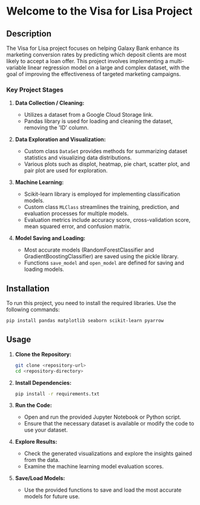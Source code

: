 # Welcome to the Visa for Lisa Project

## Description
The Visa for Lisa project focuses on helping Galaxy Bank enhance its marketing conversion rates by predicting which deposit clients are most likely to accept a loan offer. This project involves implementing a multi-variable linear regression model on a large and complex dataset, with the goal of improving the effectiveness of targeted marketing campaigns.

### Key Project Stages
1. **Data Collection / Cleaning:**
   - Utilizes a dataset from a Google Cloud Storage link.
   - Pandas library is used for loading and cleaning the dataset, removing the 'ID' column.

2. **Data Exploration and Visualization:**
   - Custom class `DataSet` provides methods for summarizing dataset statistics and visualizing data distributions.
   - Various plots such as displot, heatmap, pie chart, scatter plot, and pair plot are used for exploration.

3. **Machine Learning:**
   - Scikit-learn library is employed for implementing classification models.
   - Custom class `MLClass` streamlines the training, prediction, and evaluation processes for multiple models.
   - Evaluation metrics include accuracy score, cross-validation score, mean squared error, and confusion matrix.

4. **Model Saving and Loading:**
   - Most accurate models (RandomForestClassifier and GradientBoostingClassifier) are saved using the pickle library.
   - Functions `save_model` and `open_model` are defined for saving and loading models.

## Installation
To run this project, you need to install the required libraries. Use the following commands:

```bash
pip install pandas matplotlib seaborn scikit-learn pyarrow
```

## Usage
1. **Clone the Repository:**
   ```bash
   git clone <repository-url>
   cd <repository-directory>
   ```

2. **Install Dependencies:**
   ```bash
   pip install -r requirements.txt
   ```

3. **Run the Code:**
   - Open and run the provided Jupyter Notebook or Python script.
   - Ensure that the necessary dataset is available or modify the code to use your dataset.

4. **Explore Results:**
   - Check the generated visualizations and explore the insights gained from the data.
   - Examine the machine learning model evaluation scores.

5. **Save/Load Models:**
   - Use the provided functions to save and load the most accurate models for future use.
